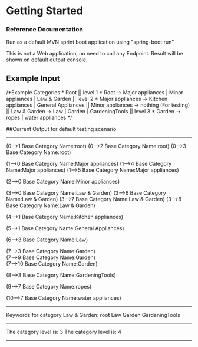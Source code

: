 # Getting Started

### Reference Documentation

Run as a default MVN sprint boot application using "spring-boot:run"

This is not a Web application, no need to call any Endpoint. 
Result will be shown on default output console.

## Example Input

/*Example Categories
		 * Root || level 1
		 * Root -> Major appliances | Minor appliances | Law & Garden || level 2
		 * Major appliances -> Kitchen appliances | General Appliances || Minor appliances -> nothing (For testing) || Law & Garden -> Law | Garden | GardeningTools || level 3
		 * Garden -> ropes | water appliances
		 */

##Current Output for default testing scenario

*****
(0-->1 Base Category Name:root)	
(0-->2 Base Category Name:root)	
(0-->3 Base Category Name:root)	

(1-->0 Base Category Name:Major appliances)	
(1-->4 Base Category Name:Major appliances)	
(1-->5 Base Category Name:Major appliances)	

(2-->0 Base Category Name:Minor appliances)	

(3-->0 Base Category Name:Law & Garden)	
(3-->6 Base Category Name:Law & Garden)	
(3-->7 Base Category Name:Law & Garden)	
(3-->8 Base Category Name:Law & Garden)	

(4-->1 Base Category Name:Kitchen appliances)	

(5-->1 Base Category Name:General Appliances)	

(6-->3 Base Category Name:Law)	

(7-->3 Base Category Name:Garden)	
(7-->9 Base Category Name:Garden)	
(7-->10 Base Category Name:Garden)	

(8-->3 Base Category Name:GardeningTools)	

(9-->7 Base Category Name:ropes)	

(10-->7 Base Category Name:water appliances)	

*****
Keywords for category Law & Garden: 
root
Law
Garden
GardeningTools
*****
The category level is: 3
The category level is: 4
*******